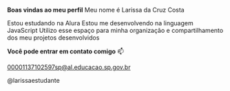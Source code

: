 **Boas vindas ao meu perfil**
Meu nome é Larissa da Cruz Costa

Estou estudando na Alura
Estou me desenvolvendo na linguagem JavaScript
Utilizo esse espaço para minha organização e compartilhamento dos meu projetos desenvolvidos

**Você pode entrar em contato comigo** 📫

00001137102597sp@al.educacao.sp.gov.br

@larissaestudante
